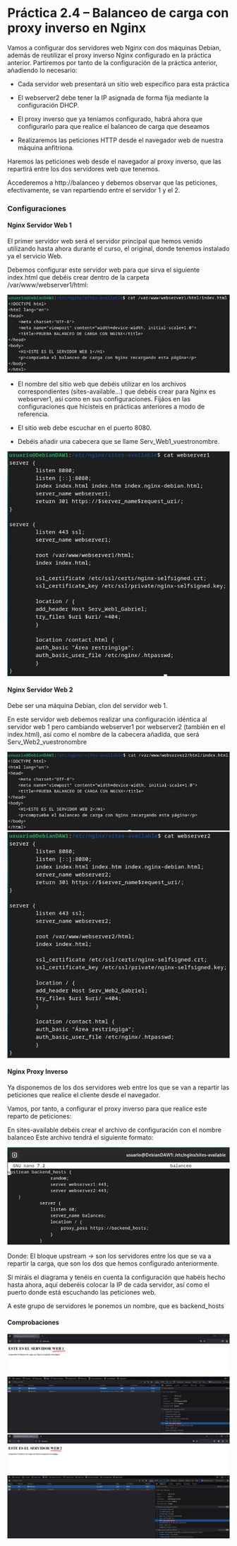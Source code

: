 # Práctica 2.4 – Balanceo de carga con proxy inverso en Nginx
Vamos a configurar dos servidores web Nginx con dos máquinas Debian, además de reutilizar el proxy inverso Nginx configurado en la práctica anterior. Partiremos por tanto de la configuración de la práctica anterior, añadiendo lo necesario:

- Cada servidor web presentará un sitio web específico para esta práctica

 - El webserver2 debe tener la IP asignada de forma fija mediante la configuración DHCP.
- El proxy inverso que ya teníamos configurado, habrá ahora que configurarlo para que realice el balanceo de carga que deseamos

- Realizaremos las peticiones HTTP desde el navegador web de nuestra máquina anfitriona.

Haremos las peticiones web desde el navegador al proxy inverso, que las repartirá entre los dos servidores web que tenemos.

Accederemos a http://balanceo y debemos observar que las peticiones, efectivamente, se van repartiendo entre el servidor 1 y el 2.
### Configuraciones

#### Nginx Servidor Web 1
El primer servidor web será el servidor principal que hemos venido utilizando hasta ahora durante el curso, el original, donde tenemos instalado ya el servicio Web.

Debemos configurar este servidor web para que sirva el siguiente index.html que debéis crear dentro de la carpeta /var/www/webserver1/html:

![img1](./assets/images/p2.4/img1.png)

- El nombre del sitio web que debéis utilizar en los archivos correspondientes (sites-available…) que debéis crear para Nginx es webserver1, así como en sus configuraciones. Fijáos en las configuraciones que hicisteis en prácticas anteriores a modo de referencia.

- El sitio web debe escuchar en el puerto 8080.

- Debéis añadir una cabecera que se llame Serv_Web1_vuestronombre.

![img2](./assets/images/p2.4/img2.png)
#### Nginx Servidor Web 2
Debe ser una máquina Debian, clon del servidor web 1.

En este servidor web debemos realizar una configuración idéntica al servidor web 1 pero cambiando webserver1 por webserver2 (también en el index.html), así como el nombre de la cabecera añadida, que será Serv_Web2_vuestronombre

![img3](./assets/images/p2.4/img3.png)
![img4](./assets/images/p2.4/img4.png)
#### Nginx Proxy Inverso

Ya disponemos de los dos servidores web entre los que se van a repartir las peticiones que realice el cliente desde el navegador.

Vamos, por tanto, a configurar el proxy inverso para que realice este reparto de peticiones:

En sites-available debéis crear el archivo de configuración con el nombre balanceo
Este archivo tendrá el siguiente formato:

![img5](./assets/images/p2.4/img5.png)

Donde:
El bloque upstream → son los servidores entre los que se va a repartir la carga, que son los dos que hemos configurado anteriormente.

Si miráis el diagrama y tenéis en cuenta la configuración que habéis hecho hasta ahora, aquí deberéis colocar la IP de cada servidor, así como el puerto donde está escuchando las peticiones web.

A este grupo de servidores le ponemos un nombre, que es backend_hosts

 #### Comprobaciones
![img6](./assets/images/p2.4/img6.png)
![img7](./assets/images/p2.4/img7.png)

